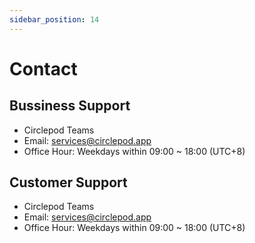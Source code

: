 ```yaml
---
sidebar_position: 14
---
```

# Contact

## Bussiness Support

- Circlepod Teams 
- Email: [services@circlepod.app](mailto:services@circlepod.app)
- Office Hour: Weekdays within 09:00 ~ 18:00 (UTC+8)  

## Customer Support

- Circlepod Teams 
- Email: [services@circlepod.app](mailto:services@circlepod.app)
- Office Hour: Weekdays within 09:00 ~ 18:00 (UTC+8) 